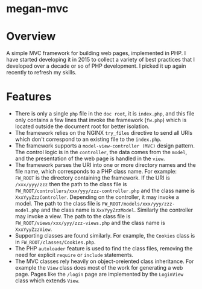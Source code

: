 # megan-mvc
# Overview
A simple MVC framework for building web pages, implemented in PHP.
I have started developing it in 2015 to collect a variety of best practices
that I developed over a decade or so of PHP development. I picked it up again
recently to refresh my skills.
# Features
- There is only a single `php` file in the `doc root`, it is `index.php`, 
and this file only contains a few lines that invoke the framework (`fw.php`) which is located outside the document root for better isolation.
- The framework relies on the NGINX `try_files` directive to send all URIs
which don't correspond to an existing file to the `index.php`.
- The framework supports a `model-view-controller (MVC)` design pattern.
The control logic is in the `controller`, the data comes from the `model`, and 
the presentation of the web page is handled in the `view`.
- The framework parses the URI into one or more directory names and the
file name, which corresponds to a PHP class name.
For example: `FW_ROOT` is the directory containing the framework.
If the URI is `/xxx/yyy/zzz` then the
path to the class file is `FW_ROOT/controllers/xxx/yyy/zzz-controller.php`
and the class name is `XxxYyyZzzController`.
Depending on the controller, it may invoke a model. The
path to the class file is `FW_ROOT/models/xxx/yyy/zzz-model.php`
and the class name is `XxxYyyZzzModel`.
Similarly the controller may invoke a view. The
path to the class file is `FW_ROOT/views/xxx/yyy/zzz-views.php`
and the class name is `XxxYyyZzzView`.
- Supporting classes are found similarly. For example, the `Cookies` class
is in `FW_ROOT/classes/Cookies.php`.
- The PHP `autoloader` feature is used to find the class files, removing
the need for explicit `require` or `include` statements.
- The MVC classes rely heavily on object-oreiented class inheritance.
For example the `View` class does most of the work for generating a web 
page. Pages like the `/login` page are implemented by the `LoginView` class
which extends `View`.
